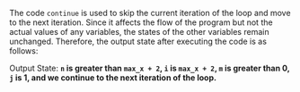 The code `continue` is used to skip the current iteration of the loop and move to the next iteration. Since it affects the flow of the program but not the actual values of any variables, the states of the other variables remain unchanged. Therefore, the output state after executing the code is as follows:

Output State: **`n` is greater than `max_x + 2`, `i` is `max_x + 2`, `m` is greater than 0, `j` is 1, and we continue to the next iteration of the loop.**